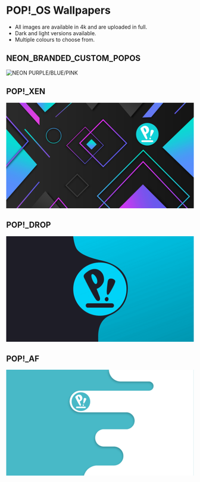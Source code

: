 # POP!_OS Wallpapers
* All images are available in 4k and are uploaded in full.
* Dark and light versions available.
* Multiple colours to choose from.

## NEON_BRANDED_CUSTOM_POPOS
![NEON PURPLE/BLUE/PINK](https://github.com/x4043/pop-os/blob/main/wallpapers/neon_branded_custom_popos.png)

## POP!_XEN
![CLASSIC](https://github.com/x4043/pop-os/blob/main/wallpapers/pop-xen/pop-xen-classic.png)

## POP!_DROP
![CLASSIC](https://github.com/x4043/pop-os/blob/main/wallpapers/pop-drop/pop-drop-ice-dark.png)

## POP!_AF
![CLASSIC](https://github.com/x4043/pop-os/blob/main/wallpapers/pop-af/pop-af-classic.png)
